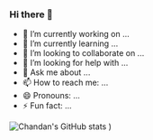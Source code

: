 ### Hi there 👋


- 🔭 I’m currently working on ...
- 🌱 I’m currently learning ...
- 👯 I’m looking to collaborate on ...
- 🤔 I’m looking for help with ...
- 💬 Ask me about ...
- 📫 How to reach me: ...
- 😄 Pronouns: ...
- ⚡ Fun fact: ...

![Chandan's GitHub stats](https://github-readme-stats.vercel.app/api?username=Mr-Manna&count_private=true&hide=contribs,prs)
)
